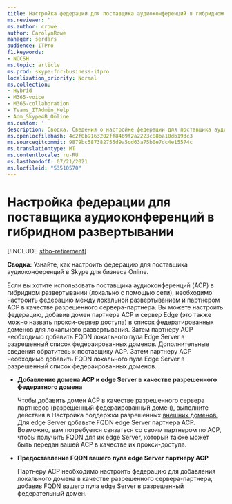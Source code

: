 ```yaml
---
title: Настройка федерации для поставщика аудиоконференций в гибридном развертывании
ms.reviewer: ''
ms.author: crowe
author: CarolynRowe
manager: serdars
audience: ITPro
f1.keywords:
- NOCSH
ms.topic: article
ms.prod: skype-for-business-itpro
localization_priority: Normal
ms.collection:
- Hybrid
- M365-voice
- M365-collaboration
- Teams_ITAdmin_Help
- Adm_Skype4B_Online
ms.custom: ''
description: Сводка. Сведения о настройке федерации для поставщика аудиоконференций в Skype для бизнеса Online.
ms.openlocfilehash: 4c2f0b9163202ff8469f2a2223c88ba10db193c3
ms.sourcegitcommit: 9879bc587382755d9a5cd63a75b0e7dc4e15574c
ms.translationtype: MT
ms.contentlocale: ru-RU
ms.lasthandoff: 07/21/2021
ms.locfileid: "53510570"
---
```

# <a name="configure-federation-for-an-audio-conferencing-provider-in-your-hybrid-deployment"></a>Настройка федерации для поставщика аудиоконференций в гибридном развертывании

[!INCLUDE [sfbo-retirement](../../Hub/includes/sfbo-retirement.md)]


**Сводка:** Узнайте, как настроить федерацию для поставщика аудиоконференций в Skype для бизнеса Online.

Если вы хотите использовать поставщика аудиоконференций (ACP) в гибридном развертывании (локально с помощью сети), необходимо настроить федерацию между локальной развертыванием и партнером ACP в качестве разрешенного сервера-партнера. Вы можете настроить федерацию, добавив домен партнера ACP и сервер Edge (это также можно назвать прокси-сервер доступа) в список федератированных доменов для локального развертывания. Затем партнеру ACP необходимо добавить FQDN локального пула Edge Server в разрешенный список федераированных доменов. Дополнительные сведения обратитесь к поставщику ACP. Затем партнеру ACP необходимо добавить FQDN локального пула Edge Server в разрешенный список федераированных доменов.

- **Добавление домена ACP и edge Server в качестве разрешенного федератного домена**

    Чтобы добавить домен ACP в качестве разрешенного сервера партнеров (разрешенный федераированный домен), выполните действия в Настройка поддержки разрешенных [внешних доменов.](/previous-versions/office/lync-server-2013/lync-server-2013-configure-support-for-allowed-external-domains) Для edge Server добавьте FQDN edge Server партнера ACP. Возможно, вам потребуется связаться со своим партнером по ACP, чтобы получить FQDN для их edge Server, который также может быть передан вашей ACP в качестве их прокси-доступа.

- **Предоставление FQDN вашего пула edge Server партнеру ACP**

    Партнеру ACP необходимо настроить федерацию для добавления локального домена в качестве разрешенного сервера-партнера, добавив FQDN вашего пула edge Server в разрешенный федерательный домен.